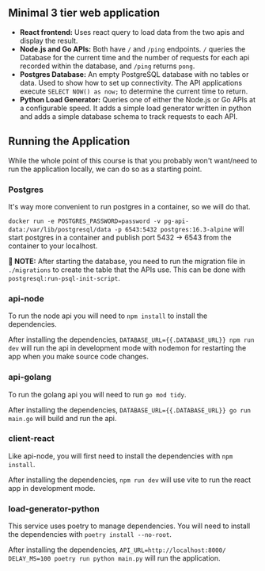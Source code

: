 ## Minimal 3 tier web application

- **React frontend:** Uses react query to load data from the two apis and display the result.
- **Node.js and Go APIs:** Both have `/` and `/ping` endpoints. `/` queries the Database for the current time and the number of requests for each api recorded within the database, and `/ping` returns `pong`.
- **Postgres Database:** An empty PostgreSQL database with no tables or data. Used to show how to set up connectivity. The API applications execute `SELECT NOW() as now;` to determine the current time to return.
- **Python Load Generator:** Queries one of either the Node.js or Go APIs at a configurable speed. It adds a simple load generator written in python and adds a simple database schema to track requests to each API.

## Running the Application

While the whole point of this course is that you probably won't want/need to run the application locally, we can do so as a starting point.

### Postgres

It's way more convenient to run postgres in a container, so we will do that.

`docker run -e POSTGRES_PASSWORD=password -v pg-api-data:/var/lib/postgresql/data -p 6543:5432 postgres:16.3-alpine` will start postgres in a container and publish port 5432 -> 6543 from the container to your localhost.

**🚨 NOTE:** After starting the database, you need to run the migration file in `./migrations` to create the table that the APIs use. This can be done with `postgresql:run-psql-init-script`.

### api-node

To run the node api you will need to `npm install` to install the dependencies.

After installing the dependencies, `DATABASE_URL={{.DATABASE_URL}} npm run dev` will run the api in development mode with nodemon for restarting the app when you make source code changes.

### api-golang

To run the golang api you will need to run `go mod tidy`.

After installing the dependencies, `DATABASE_URL={{.DATABASE_URL}} go run main.go` will build and run the api.

### client-react

Like api-node, you will first need to install the dependencies with `npm install`.

After installing the dependencies, `npm run dev` will use vite to run the react app in development mode.

### load-generator-python

This service uses poetry to manage dependencies. You will need to install the dependencies with `poetry install --no-root`.

After installing the dependencies, `API_URL=http://localhost:8000/ DELAY_MS=100 poetry run python main.py` will run the application.
